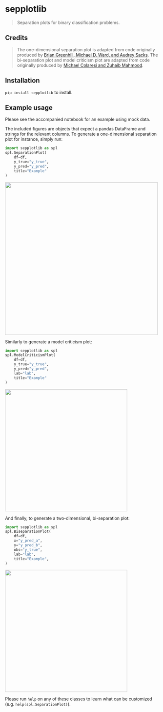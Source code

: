 # sepplotlib

> Separation plots for binary classification problems.

## Credits
> The one-dimensional separation plot is adapted from code originally produced by [Brian Greenhill, Michael D. Ward, and Audrey Sacks](https://onlinelibrary.wiley.com/doi/full/10.1111/j.1540-5907.2011.00525.x). 
The bi-separation plot and model criticism plot are adapted from code originally produced by [Michael Colaresi and Zuhaib Mahmood](https://journals.sagepub.com/doi/10.1177/0022343316682065).

## Installation

`pip install sepplotlib` to install.


## Example usage

Please see the accompanied notebook for an example using mock data.

The included figures are objects that expect a pandas DataFrame and strings for the relevant columns. To generate a one-dimensional separation plot for instance, simply run:

```python
import sepplotlib as spl
spl.SeparationPlot(
    df=df,
    y_true="y_true",
    y_pred="y_pred",
    title="Example"
)
```

<img src="https://user-images.githubusercontent.com/31345940/139453276-2caf6b1c-087f-40a9-baa2-2c3fc8f79ab2.png" width="500">

Similarly to generate a model criticism plot:

```python
import sepplotlib as spl
spl.ModelCriticismPlot(
    df=df,
    y_true="y_true",
    y_pred="y_pred",
    lab="lab",
    title="Example"
)
```

<img src="https://user-images.githubusercontent.com/31345940/139453840-e9469065-8a67-42d7-81fc-61dac823df32.png" width="400">

And finally, to generate a two-dimensional, bi-separation plot:

```python
import sepplotlib as spl
spl.BiseparationPlot(
    df=df,
    x="y_pred_a",
    y="y_pred_b",
    obs="y_true",
    lab="lab",
    title="Example",
)
```

<img src="https://user-images.githubusercontent.com/31345940/139453518-83a4ad72-ffba-442c-816c-35902fcaf5b1.png" width="400">

Please run `help` on any of these classes to learn what can be customized (e.g. `help(spl.SeparationPlot)`).
